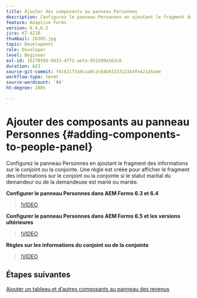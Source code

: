 ```yaml
---
title: Ajouter des composants au panneau Personnes
description: Configurez le panneau Personnes en ajoutant le fragment des informations sur le conjoint ou la conjointe. Une règle est créée pour afficher le fragment des informations sur le conjoint ou la conjointe si le statut marital du demandeur ou de la demandeuse est marié ou mariée.
feature: Adaptive Forms
version: 6.4,6.5
jira: KT-4210
thumbail: 28385.jpg
topic: Development
role: Developer
level: Beginner
exl-id: 16170f0d-6933-47f2-aefa-951599d163c0
duration: 623
source-git-commit: f4c621f3a9caa8c2c64b8323312343fe421a5aee
workflow-type: tm+mt
source-wordcount: '94'
ht-degree: 100%

---
```


# Ajouter des composants au panneau Personnes {#adding-components-to-people-panel}

Configurez le panneau Personnes en ajoutant le fragment des informations sur le conjoint ou la conjointe. Une règle est créée pour afficher le fragment des informations sur le conjoint ou la conjointe si le statut marital du demandeur ou de la demandeuse est marié ou mariée.

**Configurer le panneau Personnes dans AEM Forms 6.3 et 6.4**

>[!VIDEO](https://video.tv.adobe.com/v/22193?quality=12&learn=on)

**Configurer le panneau Personnes dans AEM Forms 6.5 et les versions ultérieures**

>[!VIDEO](https://video.tv.adobe.com/v/28385?quality=12&learn=on)

**Règles sur les informations du conjoint ou de la conjointe**

>[!VIDEO](https://video.tv.adobe.com/v/22195?quality=12&learn=on)

## Étapes suivantes

[Ajouter un tableau et d’autres composants au panneau des revenus](./adding-table-to-income-panel.md)
